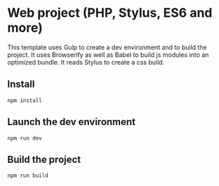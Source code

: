 # Web project (PHP, Stylus, ES6 and more)
This template uses Gulp to create a dev environment and to build the project.
It uses Browserify as well as Babel to build js modules into an optimized bundle.
It reads Stylus to create a css build.

## Install
```
npm install
````

## Launch the dev environment
```
npm run dev
```

## Build the project
```
npm run build
```